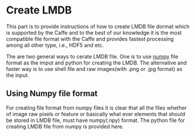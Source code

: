 # Create LMDB

This part is to provide instructions of how to create LMDB file dormat which is supported by the Caffe and to the best of our knowledge 
it is the most compatible file format with the Caffe and provides fastest processing among all other type, i.e., HDF5 and etc.

The are two general ways to cerate LMDB file. One is to use [numpy](http://www.numpy.org/) file format as the imput and python for creating the LMDB. The alternative and faster way is to use shell file and raw images(with .png or .jpg format) as the input.

## Using Numpy file format

For creating file format from numpy files it is clear that all the files whether of image raw pixels or feature or basically what ever elements that should be stored in LMDB file, must have numpy(.npy) format. The python file for creating LMDB file from numpy is provided here.
